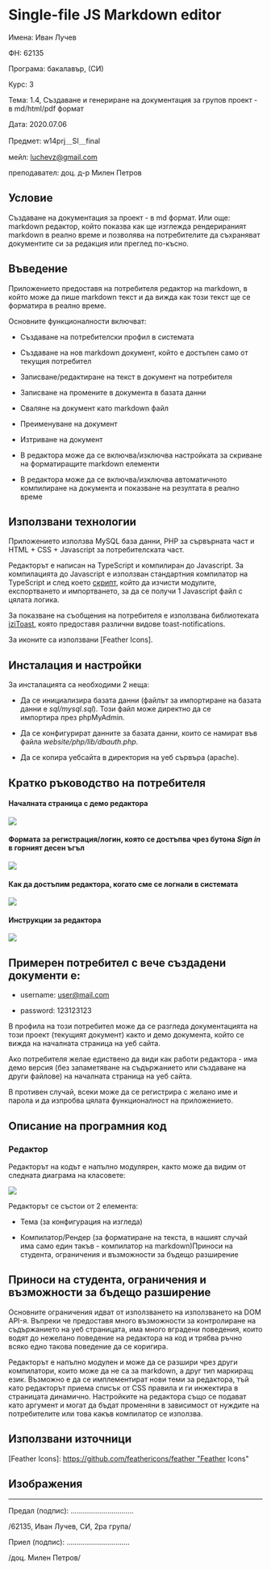 # Single-file JS Markdown editor

Имена: Иван Лучев

ФН: 62135

Програма: бакалавър, (СИ)

Курс: 3

Тема: 1.4, Създаване и генериране на документация за групов проект - в md/html/pdf формат

Дата: 2020.07.06

Предмет: w14prj＿SI＿final

мейл: luchevz@gmail.com

преподавател: доц. д-р Милен Петров

## Условие

Създаване на документация за проект - в md формат. Или още: markdown редактор, който показва как ще изглежда рендерираният markdown в реално време и позволява на потребителите да съхраняват документите си за редакция или преглед по-късно.

## Въведение

Приложението предоставя на потребителя редактор на markdown, в който може да пише markdown текст и да вижда как този текст ще се форматира в реално време.

Основните функционалности включват:

- Създаване на потребителски профил в системата

- Създаване на нов markdown документ, който е достъпен само от текущия потребител

- Записване/редактиране на текст в документ на потребителя

- Записване на промените в документа в базата данни

- Сваляне на документ като markdown файл

- Преименуване на документ

- Изтриване на документ

- В редактора може да се включва/изключва настройката за скриване на форматиращите markdown елементи

- В редактора може да се включва/изключва автоматичното компилиране на документа и показване на резултата в реално време

## Използвани технологии

Приложението използва MySQL база данни, PHP за сървърната част и HTML + CSS + Javascript за потребителската част.

Редакторът е написан на TypeScript и компилиран до Javascript. За компилацията до Javascript е използван стандартния компилатор на TypeScript и след което [скрипт](https://github.com/luchev/markdown-editor/blob/master/compileJs.sh), който да изчисти модулите, експортването и импортването, за да се получи 1 Javascript файл с цялата логика.

За показване на съобщения на потребителя е използвана библиотеката [iziToast][iziToast], която предоставя различни видове toast-notifications.

За иконите са използвани [Feather Icons].

## Инсталация и настройки

За инсталацията са необходими 2 неща:

- Да се инициализира базата данни (файлът за импортиране на базата данни е *sql/mysql.sql*). Този файл може директно да се импортира през phpMyAdmin.

- Да се конфигурират данните за базата данни, които се намират във файла *website/php/lib/dbauth.php*.

- Да се копира уебсайта в директория на уеб сървъра (apache).

## Кратко ръководство на потребителя

#### Началната страница с демо редактора

![][demo home page]

#### Формата за регистрация/логин, която се достъпва чрез бутона *Sign in* в горният десен ъгъл

![][demo register]

#### Как да достъпим редактора, когато сме се логнали в системата

![][access the editor]

#### Инструкции за редактора

![][editor info]

## Примерен потребител с вече създадени документи е:

- username: user@mail.com

- password: 123123123

В профила на този потребител може да се разгледа документацията на този проект (текущият документ) както и демо документа, който се вижда на началната страница на уеб сайта.

Ако потребителя желае едиствено да види как работи редактора - има демо версия (без запаметяване на съдържанието или създаване на други файлове) на началната страница на уеб сайта.

В противен случай, всеки може да се регистрира с желано име и парола и да изпробва цялата функционалност на приложението.

## Описание на програмния код

### Редактор

Редакторът на кодът е напълно модулярен, както може да видим от следната диаграма на класовете:

![][class diagram]

Редакторът се състои от 2 елемента:

- Тема (за конфигурация на изгледа)

- Компилатор/Рендер (за форматиране на текста, в нашият случай има само един такъв - компилатор на markdown)Приноси на студента, ограничения и възможности за бъдещо разширение

## Приноси на студента, ограничения и възможности за бъдещо разширение

Основните ограничения идват от използването на използването на DOM API-я. Въпреки че предоставя много възможности за контролиране на съдържанието на уеб страницата, има много вградени поведения, които водят до нежелано поведение на редактора на код и трябва ръчно всяко едно такова поведение да се коригира.

Редакторът е напълно модулен и може да се разшири чрез други компилатори, които може да не са за markdown, а друг тип маркиращ език. Възможно е да се имплементират нови теми за редактора, тъй като редакторът приема списък от CSS правила и ги инжектира в страницата динамично. Настройките на редактора също се подават като аргумент и могат да бъдат променяни в зависимост от нуждите на потребителите или това какъв компилатор се използва.

## Използвани източници

[Feather Icons]: https://github.com/feathericons/feather "Feather Icons"

[iziToast]: https://github.com/marcelodolza/iziToast "Elegant, responsive, flexible and lightweight notification plugin with no dependencies. by marcelodolza"

## Изображения

[demo home page]: https://i.imgur.com/SfZfegH.png

[demo register]: https://i.imgur.com/Ap40L9z.png

[access the editor]: https://i.imgur.com/DFgnu1c.png

[editor info]: https://i.imgur.com/NhS9yGI.png

[class diagram]: https://i.imgur.com/CTNwTLh.png

---

Предал (подпис): ………………………….

/62135, Иван Лучев, СИ, 2ра група/

Приел (подпис): ………………………….

/доц. Милен Петров/

